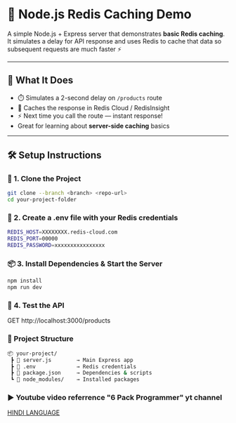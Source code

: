 # 🚀 Node.js Redis Caching Demo

A simple Node.js + Express server that demonstrates **basic Redis caching**. It simulates a delay for API response and uses Redis to cache that data so subsequent requests are much faster ⚡

---

## 🧠 What It Does
- ⏱️ Simulates a 2-second delay on `/products` route
- 🔁 Caches the response in Redis Cloud / RedisInsight
- ⚡ Next time you call the route — instant response!
- Great for learning about **server-side caching** basics

---

## 🛠️ Setup Instructions

### 📁 1. Clone the Project
```bash
git clone --branch <branch> <repo-url>
cd your-project-folder
```

### 🔐 2. Create a .env file with your Redis credentials
```bash
REDIS_HOST=XXXXXXXX.redis-cloud.com
REDIS_PORT=00000
REDIS_PASSWORD=xxxxxxxxxxxxxxxx
```

### 📦 3. Install Dependencies & Start the Server
```bash
npm install
npm run dev
```

### 🔌 4. Test the API
GET http://localhost:3000/products


### 🧱 Project Structure
```bash
📦 your-project/
 ┣ 📄 server.js        → Main Express app
 ┣ 📄 .env             → Redis credentials
 ┣ 📄 package.json     → Dependencies & scripts
 ┗ 📁 node_modules/    → Installed packages
```
### ▶️ Youtube video referrence "6 Pack Programmer" yt channel
[HINDI LANGUAGE](https://youtu.be/Y46wlauVH_o?si=OmTOFo9lFjOoEOWZ)